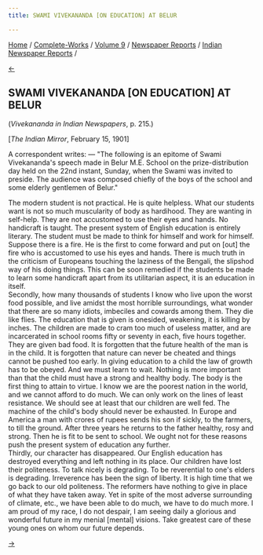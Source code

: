 ```yaml
---
title: SWAMI VIVEKANANDA [ON EDUCATION] AT BELUR

---
```

<div>

[Home](../../../../index.htm) /
[Complete-Works](../../../complete_works.htm) / [Volume
9](../../volume_9_contents.htm) / [Newspaper
Reports](../newspaper_reports_contents.htm) / [Indian Newspaper
Reports](indian_newspaper_contents.htm) /

[←](18_the_indian_mirror_apr_24_1898.htm)

## SWAMI VIVEKANANDA \[ON EDUCATION\] AT BELUR

(*Vivekananda in Indian Newspapers*, p. 215.)

\[*The Indian Mirror*, February 15, 1901\]

A correspondent writes: — "The following is an epitome of Swami
Vivekananda's speech made in Belur M.E. School on the prize-distribution
day held on the 22nd instant, Sunday, when the Swami was invited to
preside. The audience was composed chiefly of the boys of the school and
some elderly gentlemen of Belur."

  

The modern student is not practical. He is quite helpless. What our
students want is not so much muscularity of body as hardihood. They are
wanting in self-help. They are not accustomed to use their eyes and
hands. No handicraft is taught. The present system of English education
is entirely literary. The student must be made to think for himself and
work for himself. Suppose there is a fire. He is the first to come
forward and put on \[out\] the fire who is accustomed to use his eyes
and hands. There is much truth in the criticism of Europeans touching
the laziness of the Bengali, the slipshod way of his doing things. This
can be soon remedied if the students be made to learn some handicraft
apart from its utilitarian aspect, it is an education in itself.  
Secondly, how many thousands of students I know who live upon the worst
food possible, and live amidst the most horrible surroundings, what
wonder that there are so many idiots, imbeciles and cowards among them.
They die like flies. The education that is given is onesided, weakening,
it is killing by inches. The children are made to cram too much of
useless matter, and are incarcerated in school rooms fifty or seventy in
each, five hours together. They are given bad food. It is forgotten that
the future health of the man is in the child. It is forgotten that
nature can never be cheated and things cannot be pushed too early. In
giving education to a child the law of growth has to be obeyed. And we
must learn to wait. Nothing is more important than that the child must
have a strong and healthy body. The body is the first thing to attain to
virtue. I know we are the poorest nation in the world, and we cannot
afford to do much. We can only work on the lines of least resistance. We
should see at least that our children are well fed. The machine of the
child's body should never be exhausted. In Europe and America a man with
crores of rupees sends his son if sickly, to the farmers, to till the
ground. After three years he returns to the father healthy, rosy and
strong. Then he is fit to be sent to school. We ought not for these
reasons push the present system of education any further.  
Thirdly, our character has disappeared. Our English education has
destroyed everything and left nothing in its place. Our children have
lost their politeness. To talk nicely is degrading. To be reverential to
one's elders is degrading. Irreverence has been the sign of liberty. It
is high time that we go back to our old politeness. The reformers have
nothing to give in place of what they have taken away. Yet in spite of
the most adverse surrounding of climate, etc., we have been able to do
much, we have to do much more. I am proud of my race, I do not despair,
I am seeing daily a glorious and wonderful future in my menial
\[mental\] visions. Take greatest care of these young ones on whom our
future depends.

[→](20_the_indian_social_reformer_jun_16_1901.htm)

</div>
